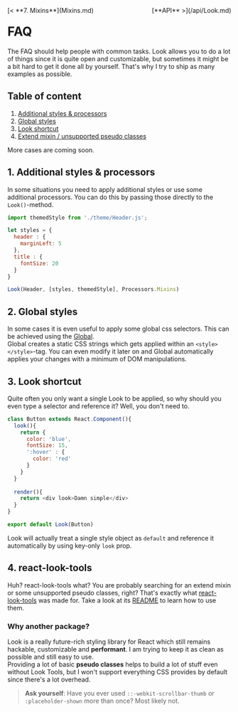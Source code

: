 <div style="float:left">[< **7. Mixins**](Mixins.md)</div>
<div style="float:right">[**API** >](/api/Look.md)</div>

# FAQ
The FAQ should help people with common tasks. Look allows you to do a lot of things since it is quite open and customizable, but sometimes it might be a bit hard to get it done all by yourself. That's why I try to ship as many examples as possible.

## Table of content
1. [Additional styles & processors](#1-additional-styles--processors)
2. [Global styles](#2-global-styles)
3. [Look shortcut](#3-look-shortcut)
4. [Extend mixin / unsupported pseudo classes](#4-react-look-tools)

More cases are coming soon.

## 1. Additional styles & processors
In some situations you need to apply additional styles or use some additional processors. You can do this by passing those directly to the `Look()`-method.

```javascript
import themedStyle from './theme/Header.js';

let styles = {
  header : {
    marginLeft: 5
  },
  title : {
    fontSize: 20
  }
}

Look(Header, [styles, themedStyle], Processors.Mixins)
```

## 2. Global styles
In some cases it is even useful to apply some global css selectors. This can be achieved using the [Global](api/Global.md).  <br>Global creates a static CSS strings which gets applied within an `<style></style>`-tag. You can even modify it later on and Global automatically applies your changes with a minimum of DOM manipulations.

## 3. Look shortcut
Quite often you only want a single Look to be applied, so why should you even type a selector and reference it? Well, you don't need to.

```javascript
class Button extends React.Component(){
  look(){
    return {
      color: 'blue',
      fontSize: 15,
      ':hover' : {
        color: 'red'
      }
    }
  }
  
  render(){
    return <div look>Damn simple</div>
  }
}

export default Look(Button)
```
Look will actually treat a single style object as `default` and reference it automatically by using key-only `look` prop.

## 4. react-look-tools
Huh? react-look-tools what? You are probably searching for an extend mixin or some unsupported pseudo classes, right? That's exactly what [react-look-tools](https://github.com/rofrischmann/react-look-tools) was made for. Take a look at its [README](https://github.com/rofrischmann/react-look-tools/README.md) to learn how to use them.
### Why another package?
Look is a really future-rich styling library for React which still remains hackable, customizable and **performant**. I am trying to keep it as clean as possible and still easy to use.<br> Providing a lot of basic **pseudo classes** helps to build a lot of stuff even without Look Tools, but I won't support everything CSS provides by default since there's a lot overhead. 
> **Ask yourself**: Have you ever used  `::-webkit-scrollbar-thumb` or `:placeholder-shown` more than once? Most likely not.

